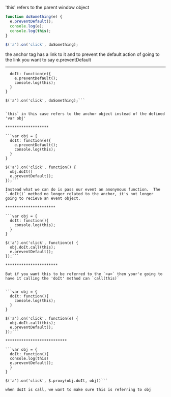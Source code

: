 'this' refers to the parent window object

```javascript
function doSomething(e) {
  e.preventDefault();
  console.log(e);
  console.log(this);
}

$('a').on('click', doSomething);
```

the anchor tag has a link to it and to prevent the default action of going to the link you want to say e.preventDefault

***************

```var obj = {
  doIt: function(e){
    e.preventDefault();
    console.log(this);
  }
}

$('a').on('click', doSomething);```


`this` in this case refers to the anchor object instead of the defined 'var obj'

*******************

```var obj = {
  doIt: function(e){
    e.preventDefault();
    console.log(this);
  }
}

$('a').on('click', function() {
  obj.doIt()
  e.preventDefault();
});```

Instead what we can do is pass our event an anonymous function.  The `.doIt()` method no longer related to the anchor, it's not longer going to recieve an event object.

**********************

```var obj = {
  doIt: function(){
    console.log(this);
  }
}

$('a').on('click', function(e) {
  obj.doIt.call(this);
  e.preventDefault();
});```

***********************

But if you want this to be referred to the `<a>` then your'e going to have it calling the 'doIt' method can `call(this)`


```var obj = {
  doIt: function(){
    console.log(this);
  }
}

$('a').on('click', function(e) {
  obj.doIt.call(this);
  e.preventDefault();
});```

***************************

```var obj = {
  doIt: function(){
  console.log(this)
  e.preventDefault();
  }
}

$('a').on('click', $.proxy(obj.doIt, obj))```

when doIt is call, we want to make sure this is referring to obj